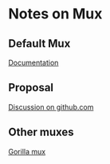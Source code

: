 # Notes on Mux

## Default Mux

[Documentation](https://pkg.go.dev/net/http#ServeMux)

## Proposal

[Discussion on github.com](https://github.com/golang/go/discussions/60227)

## Other muxes

[Gorilla mux](https://github.com/gorilla/mux)
